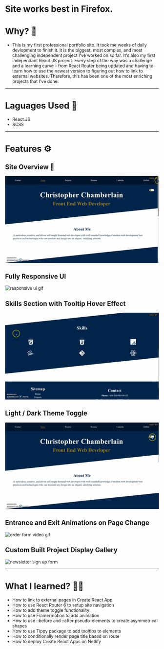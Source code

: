 # Site works best in Firefox.

# Why? 🤔
- This is my first professional portfolio site. It took me weeks of daily devlopment to finish it. It is the biggest, most complex, and most challenging independent project I've worked on so far. It's also my first independant React.JS project. Every step of the way was a challenge and a learning curve - from React Router being updated and having to learn how to use the newest version to figuring out how to link to external websites. Therefore, this has been one of the most enriching projects that I've done.

---

# Laguages Used 💬
- React.JS
- SCSS

---

# Features ⚙

## Site Overview 🧐
![site overview gif](./img/pfoverview.gif)

## Fully Responsive UI
![responsive ui gif](./img/pfresponsiveui.gif)

## Skills Section with Tooltip Hover Effect
![tooltips gif](./img/pftooltips.gif)

## Light / Dark Theme Toggle
![theme toggle gif](./img/pfthemetoggle.gif)

## Entrance and Exit Animations on Page Change
![order form video gif](./gifs/order-form.gif)

## Custom Built Project Display Gallery
![newsletter sign up form](./gifs/newsletter.gif)

---

# What I learned? 👨‍💻
- How to link to external pages in Create React App
- How to use React Router 6 to setup site navigation
- How to add theme toggle functionality
- How to use Framermotion to add animation 
- How to use ::before and ::after pseudo-elements to create asymmetrical shapes
- How to use Tippy package to add tooltips to elements
- How to conditionally render page title based on route
- How to deploy Create React Apps on Netlify
